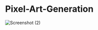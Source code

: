 # Pixel-Art-Generation

![Screenshot (2)](https://github.com/JusthackOne/Pixel-Art-Generation/assets/65730026/54685ff2-d7c7-4d16-8b2e-cf2a677174a0)
